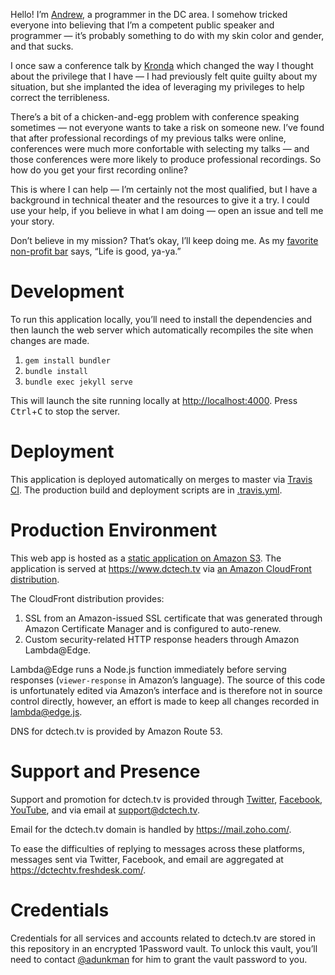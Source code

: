 Hello! I’m [Andrew](https://github.com/adunkman), a programmer in the DC area. I somehow tricked everyone into believing that I’m a competent public speaker and programmer — it’s probably something to do with my skin color and gender, and that sucks.

I once saw a conference talk by [Kronda](https://twitter.com/kronda) which changed the way I thought about the privilege that I have — I had previously felt quite guilty about my situation, but she implanted the idea of leveraging my privileges to help correct the terribleness.

There’s a bit of a chicken-and-egg problem with conference speaking sometimes — not everyone wants to take a risk on someone new. I’ve found that after professional recordings of my previous talks were online, conferences were much more confortable with selecting my talks — and those conferences were more likely to produce professional recordings. So how do you get your first recording online?

This is where I can help — I’m certainly not the most qualified, but I have a background in technical theater and the resources to give it a try. I could use your help, if you believe in what I am doing — open an issue and tell me your story.

Don’t believe in my mission? That’s okay, I’ll keep doing me. As my [favorite non-profit bar](https://www.yelp.com/biz/the-saloon-washington) says, “Life is good, ya-ya.”

# Development

To run this application locally, you’ll need to install the dependencies and then launch the web server which automatically recompiles the site when changes are made.

1. `gem install bundler`
2. `bundle install`
3. `bundle exec jekyll serve`

This will launch the site running locally at [http://localhost:4000](http://localhost:4000). Press <kbd>Ctrl</kbd>+<kbd>C</kbd> to stop the server.

# Deployment

This application is deployed automatically on merges to master via [Travis CI](https://travis-ci.org/adunkman/dctech.tv). The production build and deployment scripts are in [.travis.yml](.travis.yml).

# Production Environment

This web app is hosted as a [static application on Amazon S3](http://www.dctech.tv.s3-website-us-east-1.amazonaws.com/). The application is served at https://www.dctech.tv via [an Amazon CloudFront distribution](https://d2te2v7jo2hjiy.cloudfront.net).

The CloudFront distribution provides:

1. SSL from an Amazon-issued SSL certificate that was generated through Amazon Certificate Manager and is configured to auto-renew.
2. Custom security-related HTTP response headers through Amazon Lambda@Edge.

Lambda@Edge runs a Node.js function immediately before serving responses (`viewer-response` in Amazon’s language). The source of this code is unfortunately edited via Amazon’s interface and is therefore not in source control directly, however, an effort is made to keep all changes recorded in [lambda@edge.js](lambda@edge.js).

DNS for dctech.tv is provided by Amazon Route 53.

# Support and Presence

Support and promotion for dctech.tv is provided through [Twitter](https://twitter.com/dctechtv), [Facebook](https://www.facebook.com/dctechtv), [YouTube](https://www.youtube.com/channel/UCm0-yrQg5iunLdpRKINWDwQ), and via email at support@dctech.tv.

Email for the dctech.tv domain is handled by https://mail.zoho.com/.

To ease the difficulties of replying to messages across these platforms, messages sent via Twitter, Facebook, and email are aggregated at https://dctechtv.freshdesk.com/.

# Credentials

Credentials for all services and accounts related to dctech.tv are stored in this repository in an encrypted 1Password vault. To unlock this vault, you’ll need to contact [@adunkman](https://github.com/adunkman) for him to grant the vault password to you.
